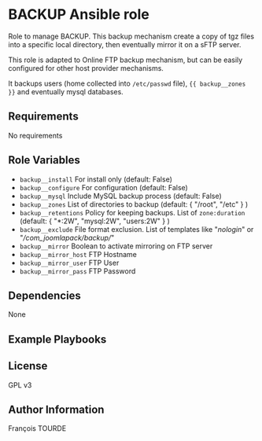 BACKUP Ansible role
==================

Role to manage BACKUP. This backup mechanism create a copy of tgz files into a specific local
directory, then eventually mirror it on a sFTP server.

This role is adapted to Online FTP backup mechanism, but can be easily configured for other host provider mechanisms.

It backups users (home collected into `/etc/passwd` file), `{{ backup__zones }}` and eventually mysql databases.

Requirements
------------

No requirements

Role Variables
--------------

* `backup__install` For install only (default: False)
* `backup__configure` For configuration  (default: False)
* `backup__mysql` Include MySQL backup process (default: False)
* `backup__zones` List of directories to backup (default: { "/root", "/etc" } )
* `backup__retentions` Policy for keeping backups. List of `zone:duration` (default: { "*:2W", "mysql:2W", "users:2W" } )
* `backup__exclude` File format exclusion. List of templates like "*nologin*" or "*/com_joomlapack/backup/*"
* `backup__mirror` Boolean to activate mirroring on FTP server
* `backup__mirror_host` FTP Hostname
* `backup__mirror_user` FTP User
* `backup__mirror_pass` FTP Password

Dependencies
------------

None

Example Playbooks
-----------------

License
-------

GPL v3

Author Information
------------------

François TOURDE
